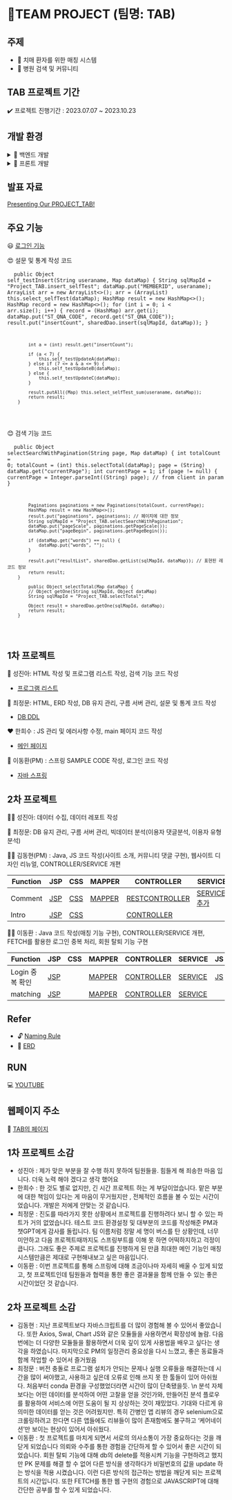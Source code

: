 # 📃TEAM PROJECT (팀명: TAB) 
##  주제
- 📒 치매 환자를 위한 매칭 시스템
- 📓 병원 검색 및 커뮤니티

## TAB 프로젝트 기간 

✔️ 프로젝트 진행기간 : 2023.07.07 ~ 2023.10.23

## 개발 환경
<details>
<summary>🔧 백엔드 개발 </summary>

- JAVA 17
- SPRING BOOT
- MYBATIS
- MYSQL

</details>

<details>
<summary>🔧 프론트 개발 </summary>

 - HTML
 - CSS
 - JAVASCRIPT
 - BOOTSTRAP

</details>

## 발표 자료

<a href="https://github.com/lee000403/PROJECT_TAB/blob/main/PROJECT_TAB.pdf">Presenting Our PROJECT_TAB!</a>

## 주요 기능

😃 [로그인 기능](https://github.com/lee000403/study_springboots_gradle/blob/main/src/main/java/com/yojulab/study_springboot/security/PrincipalUserService.java)

😍 설문 및 통계 작성 코드 
        <pre>
        <code>
        public Object self_testInsert(String useraname, Map dataMap) {
            String sqlMapId = "Project_TAB.insert_selfTest";
            dataMap.put("MEMBERID", useraname);
            ArrayList arr = new ArrayList<>();
            arr = (ArrayList) this.select_selfTest(dataMap);
            HashMap result = new HashMap<>();
            HashMap record = new HashMap<>();
            for (int i = 0; i < arr.size(); i++) {
                record = (HashMap) arr.get(i);
                dataMap.put("ST_QNA_CODE", record.get("ST_QNA_CODE"));
                result.put("insertCount", sharedDao.insert(sqlMapId, dataMap));
            }

            int a = (int) result.get("insertCount");

            if (a < 7) {
                this.self_testUpdateA(dataMap);
            } else if (7 <= a & a <= 9) {
                this.self_testUpdateB(dataMap);
            } else {
                this.self_testUpdateC(dataMap);
            }

            result.putAll((Map) this.select_selfTest_sum(useraname, dataMap));
            return result;
        }
</code>
</pre>

😊 검색 기능 코드
    <pre>
    <code>
        public Object selectSearchWithPagination(String page, Map dataMap) {
            int totalCount = 0;
            totalCount = (int) this.selectTotal(dataMap);
            page = (String) dataMap.get("currentPage");
            int currentPage = 1;
            if (page != null) {
                currentPage = Integer.parseInt((String) page); // from client in param
            }

            Paginations paginations = new Paginations(totalCount, currentPage);
            HashMap result = new HashMap<>();
            result.put("paginations", paginations); // 페이지에 대한 정보
            String sqlMapId = "Project_TAB.selectSearchWithPagination";
            dataMap.put("pageScale", paginations.getPageScale());
            dataMap.put("pageBegin", paginations.getPageBegin());

            if (dataMap.get("words") == null) {
                dataMap.put("words", "");
            }

            result.put("resultList", sharedDao.getList(sqlMapId, dataMap)); // 표현된 레코드 정보
            return result;
        }

            public Object selectTotal(Map dataMap) {
            // Object getOne(String sqlMapId, Object dataMap)
            String sqlMapId = "Project_TAB.selectTotal";

            Object result = sharedDao.getOne(sqlMapId, dataMap);
            return result;
        }
</code>
</pre>

## 1차 프로젝트

💛 성진아: HTML 작성 및 프로그램 리스트 작성, 검색 기능 코드 작성
* [프로그램 리스트](https://docs.google.com/spreadsheets/d/1xxuT0KH9dNd7kJxffIC4Bcai3GewpnPB1UQJuZOD4wk/edit#gid=0)

💙 최정문: HTML, ERD 작성, DB 유지 관리, 구름 서버 관리, 설문 및 통계 코드 작성
* [DB DDL](https://github.com/lee000403/study_springboots_gradle/blob/main/Docs/Databases/sqls/TOTAL_DDL.sql)

❤️ 한희수 : JS 관리 및 에러사항 수정, main 페이지 코드 작성
* [메인 페이지](https://github.com/lee000403/study_springboots_gradle/blob/main/src/main/webapp/WEB-INF/views/main_page/main_page.jsp)

💚 이동환(PM) : 스프링 SAMPLE CODE 작성, 로그인 코드 작성
* [자바 스프링](https://github.com/lee000403/study_springboots_gradle/blob/main/src/main/java/com/yojulab/study_springboot/controller/Project_TABController.java)

## 2차 프로젝트

🙋‍♀️ 성진아: 데이터 수집, 데이터 레포트 작성


🙆 최정문: DB 유지 관리, 구름 서버 관리, 빅데이터 분석(이용자 댓글분석, 이용자 유형분석)


💁‍♂️ 김동현(PM) : Java, JS 코드 작성(사이트 소개, 커뮤니티 댓글 구현), 웹사이트 디자인 리뉴얼, CONTROLLER/SERVICE 개편

|Function|JSP|CSS|MAPPER|CONTROLLER|SERVICE|JS|
|---|---|---|---|---|---|---|
|Comment|[JSP](/src/main/webapp/WEB-INF/views/community/community_answer.jsp)|[CSS](/src/main/resources/static/CSSs/community_answer.css)|[MAPPER](/src/main/resources/sqlmapper/mysql/CommunityMapper.xml)|[RESTCONTROLLER](/src/main/java/com/yojulab/study_springboot/restapis/Community_write_RestController.java)|[SERVICE: 추가](/src/main/java/com/yojulab/study_springboot/service/CommunityService.java)|[JS](/src/main/resources/static/js/community_comment.js)|
|Intro|[JSP](/src/main/webapp/WEB-INF/views/statistics/statistics.jsp)|[CSS](/src/main/resources/static/CSSs/statistics.css)||[CONTROLLER](/src/main/java/com/yojulab/study_springboot/controller/StatisticsController.java)||[JS](/src/main/resources/static/js/statistics.js)|


🙆‍♂️ 이동환 : Java 코드 작성(매칭 기능 구현), CONTROLLER/SERVICE 개편, FETCH를 활용한 로그인 중복 처리, 회원 탈퇴 기능 구현

|Function|JSP|CSS|MAPPER|CONTROLLER|SERVICE|JS|
|---|---|---|---|---|---|---|
|Login 중복 확인|[JSP](/src/main/webapp/WEB-INF/views/login/login_page.jsp)||[MAPPER](/src/main/resources/sqlmapper/mysql/Project_TABMapper.xml)|[CONTROLLER](/src/main/java/com/yojulab/study_springboot/controller/Project_TABController.java)|[SERVICE](/src/main/java/com/yojulab/study_springboot/service/Project_TABService.java)|[JS](/src/main/resources/static/js/login_button.js)|
|matching|[JSP](/src/main/webapp/WEB-INF/views/survey/survey_reasult_a.jsp)||[MAPPER](/src/main/resources/sqlmapper/mysql/Project_TABMapper.xml)|[CONTROLLER](/src/main/java/com/yojulab/study_springboot/controller/SurveyController.java)|[SERVICE](/src/main/java/com/yojulab/study_springboot/service/Project_TABService.java)||

## Refer

- 🔓 [Naming Rule](https://docs.google.com/spreadsheets/d/1_G0fnScj4lSqw9ThLMKuQ8byJUeYFYzNGx42o5CeTqw/edit#gid=0)
- 🎲 [ERD](https://github.com/lee000403/study_springboots_gradle/blob/main/Docs/Databases/total_erd.vuerd)


## RUN

💻 [YOUTUBE]((https://www.youtube.com/watch?v=dwGLi3gAqFw))

## 웹페이지 주소

🐳 [TAB의 페이지](https://project-tab-pcddi.run.goorm.site/)

## 1차 프로젝트 소감 

- 성진아 : 제가 맞은 부분을 잘  수행 하지 못하여 팀원들을. 힘들게 해 죄송한 마음 입니다.  더욱 노력 해야 겠다고 생각 했어요 
- 한희수 : 한 것도 별로 없지만, 긴 시간 프로젝트 하는 게 부담이었습니다. 맡은 부분에 대한 책임이 있다는 게 마음이 무거웠지만 , 전체적인 흐름을 볼 수 있는 시간이었습니다. 개발은 저에게 안맞는 것 같습니다.
- 최정문 : 진도를 따라가지 못한 상황에서 프로젝트를 진행하려다 보니 할 수 있는 파트가 거의 없었습니다. 테스트 코드 환경설정 및 대부분의 코드를 작성해준 PM과 챗GPT에게 감사를 돌립니다. 팀 이름처럼 정말 세 명이 버스를 탄 상황인데, 너무 미안하고 다음 프로젝트때까지도 스프링부트를 이해 못 하면 어떡하지하고 걱정이 큽니다. 그래도 좋은 주제로 프로젝트를 진행하게 된 만큼 최대한 메인 기능인 매칭 시스템만큼은 제대로 구현해내보고 싶은 마음입니다. 
- 이동환 : 이번 프로젝트를 통해 스프링에 대해 조금이나마 자세히 배울 수 있게 되었고, 첫 프로젝트인데 팀원들과 협력을 통한 좋은 결과물을 함께 만들 수 있는 좋은 시간이었던 것 같습니다.

## 2차 프로젝트 소감 

- 김동현 : 지난 프로젝트보다 자바스크립트를 더 많이 경험해 볼 수 있어서 좋았습니다. 또한 Axios, Swal, Chart JS와 같은 모듈들을 사용하면서 확장성에 놀람. 다음 번에는 더 다양한 모듈들을 활용하면서 더욱 깊이 있게 사용법을 배우고 싶다는 생각을 하였습니다.
마지막으로 PM의 일정관리 중요성을 다시 느꼈고, 좋은 동료들과 함께 작업할 수 있어서 즐거웠음
- 최정문 : 버전 충돌로 프로그램 설치가 안되는 문제나 실행 오류들을 해결하는데 시간을 많이 써야했고, 사용하고 싶은데 오류로 인해 쓰지 못 한 툴들이 있어 아쉬웠다. 처음부터 conda 환경을 구성했었더라면 시간이 많이 단축됐을듯. \n
분석 자체보다는 어떤 데이터를 분석하여 어떤 고찰을 얻을 것인가와, 만들어진 분석 플로우를 활용하여 서비스에 어떤 도움이 될 지 상상하는 것이 재밌었다. 기대와 다르게 유의미한 데이터를 얻는 것은 어려웠지만. 특히 간병인 앱 리뷰의 경우 selenium으로 크롤링하려고 한다면 다른 앱들에도 리뷰들이 많이 존재함에도 불구하고 ‘케어네이션’만 보이는 현상이 있어서 아쉬웠다.  
- 이동환 : 첫 프로젝트를 마치게 되면서 서로의 의사소통이 가장 중요하다는 것을 깨닫게 되었습니다 의뢰와 수주를 통한 경험을 간단하게 할 수 있어서 좋은 시간이 되었습니다. 회원 탈퇴 기능에 대해 db의 delete를 적용시켜 기능을 구현하려고 했지만 PK 문제를 해결 할 수 없어 다른 방식을 생각하다가 비밀번호의 값을 update 하는 방식을 적용 시켰습니다. 이런 다른 방식의 접근하는 방법을 깨닫게 되는 프로젝트의 시간입니다.
또한 FETCH를 통한 웹 구현의 경험으로 JAVASCRIPT에 대해 간단한 공부를 할 수 있게 되었습니다. 
